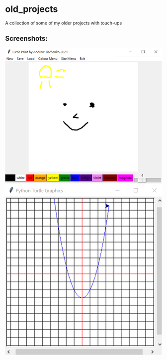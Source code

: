 # old_projects
A collection of some of my older projects with touch-ups

## Screenshots:
![](https://github.com/antis0007/old_projects/blob/b59ed214e4121a83fe45b41cdc94f447c20515ab/Python%20Turtle%20Paint/paint_demo.PNG)
![](https://github.com/antis0007/old_projects/blob/b59ed214e4121a83fe45b41cdc94f447c20515ab/Python%20Turtle%20Plotting/plotting_demo.png)
